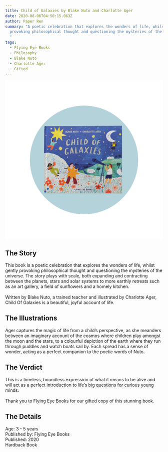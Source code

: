 ```yaml
---
title: Child of Galaxies by Blake Nuto and Charlotte Ager
date: 2020-08-06T04:50:15.063Z
author: Paper Ren
summary: "A poetic celebration that explores the wonders of life, whilst gently
  provoking philosophical thought and questioning the mysteries of the universe.
  "
tags:
  - Flying Eye Books
  - Philosophy
  - Blake Nuto
  - Charlotte Ager
  - Gifted
---
```

![Child of Galaxies front cover](/static/img/test2.png "Child of Galaxies by Blake Nuto and Charlotte Ager")

## The Story

This book is a poetic celebration that explores the wonders of life, whilst gently provoking philosophical thought and questioning the mysteries of the universe. The story plays with scale, both expanding and contracting between the planets, stars and solar systems to more earthly retreats such as an art gallery, a field of sunflowers and a homely kitchen.\
\
Written by Blake Nuto, a trained teacher and illustrated by Charlotte Ager, Child Of Galaxies is a beautiful, joyful account of life.

## The Illustrations

Ager captures the magic of life from a child’s perspective, as she meanders between an imaginary account of the cosmos where children play amongst the moon and the stars, to a colourful depiction of the earth where they run through puddles and watch boats sail by. Each spread has a sense of wonder, acting as a perfect companion to the poetic words of Nuto.

## The Verdict

This is a timeless, boundless expression of what it means to be alive and will act as a perfect introduction to life’s big questions for curious young minds.\
\
Thank you to Flying Eye Books for our gifted copy of this stunning book.

## The Details

Age: 3 - 5 years\
Published by: Flying Eye Books\
Published: 2020\
Hardback Book